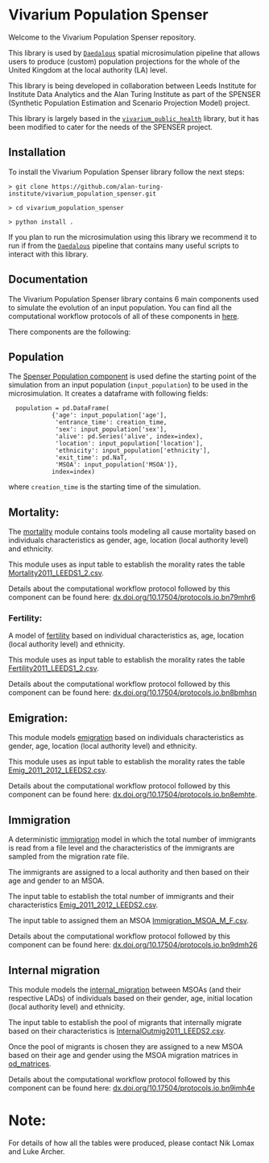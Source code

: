 # Vivarium Population Spenser

Welcome to the Vivarium Population Spenser repository.


This library is used by [``Daedalous``](https://github.com/alan-turing-institute/daedalus) spatial microsimulation pipeline that allows users to produce 
(custom) population projections for the whole of the United Kingdom at the local authority (LA) level.

This library is being developed in collaboration between Leeds Institute for Institute Data Analytics and the Alan Turing 
Institute as part of the SPENSER (Synthetic Population Estimation and Scenario Projection Model) project.


This library is largely based in the [``vivarium_public_health``](https://github.com/ihmeuw/vivarium_public_health.git) library,
but it has been modified to cater for the needs of the SPENSER project.

## Installation

To install the Vivarium Population Spenser library follow the next steps:

  ``> git clone https://github.com/alan-turing-institute/vivarium_population_spenser.git``

  ``> cd vivarium_population_spenser``

  ``> python install .``
  
 
 If you plan to run the microsimulation using this library we recommend it to run if from the [``Daedalous``](https://github.com/alan-turing-institute/daedalus) pipeline 
 that contains many useful scripts to interact with this library.

## Documentation


The Vivarium Population Spenser library contains 6 main components used to simulate the
evolution of an input population. You can find all the computational workflow protocols of all of these components in [here](https://www.protocols.io/workspaces/spenser).


There components are the following:

## Population

The [Spenser Population component](src/vivarium_population_spenser/population/spenser_population.py) is used define the starting point of
 the simulation from an input population (```input_population```) to be used in the microsimulation. 
 It creates a dataframe with following fields:

```
  population = pd.DataFrame(
            {'age': input_population['age'],
             'entrance_time': creation_time,
             'sex': input_population['sex'],
             'alive': pd.Series('alive', index=index),
             'location': input_population['location'],
             'ethnicity': input_population['ethnicity'],
             'exit_time': pd.NaT,
             'MSOA': input_population['MSOA']},
            index=index)
```

where ```creation_time``` is the starting time of the simulation.
 
## Mortality:

The [mortality](src/vivarium_population_spenser/population/mortality.py) module contains tools modeling all cause mortality based on individuals characteristics as
gender, age, location (local authority level) and ethnicity.

This module uses as input table to establish the morality rates the table [Mortality2011_LEEDS1_2.csv](persistant_data/Mortality2011_LEEDS1_2.csv).

Details about the computational workflow protocol followed by this component can be found here: [dx.doi.org/10.17504/protocols.io.bn79mhr6](https://dx.doi.org/10.17504/protocols.io.bn79mhr6) 

### Fertility:

A model of [fertility](src/vivarium_population_spenser/population/add_new_birth_cohorts.py) based on individual characteristics as, age, location (local authority level) and ethnicity.

This module uses as input table to establish the morality rates the table [Fertility2011_LEEDS1_2.csv](persistant_data/Fertility2011_LEEDS1_2.csv).

Details about the computational workflow protocol followed by this component can be found here: [dx.doi.org/10.17504/protocols.io.bn8bmhsn](https://dx.doi.org/10.17504/protocols.io.bn8bmhsn)

## Emigration:

This module models [emigration](src/vivarium_population_spenser/population/emigration.py) based on individuals characteristics as
gender, age, location (local authority level) and ethnicity.

This module uses as input table to establish the morality rates the table [Emig_2011_2012_LEEDS2.csv](persistant_data/Emig_2011_2012_LEEDS2.csv).

Details about the computational workflow protocol followed by this component can be found here: [dx.doi.org/10.17504/protocols.io.bn8emhte](https://dx.doi.org/10.17504/protocols.io.bn8emhte). 

## Immigration

A deterministic [immigration](src/vivarium_population_spenser/population/immigration.py) model in which the total number of immigrants is read from a file
level and the characteristics of the immigrants are sampled from the migration rate file.

The immigrants are assigned to a local authority and then based on their age and gender to an MSOA. 

The input table to establish the total number of immigrants
 and their characteristics [Emig_2011_2012_LEEDS2.csv](persistant_data/population/Emig_2011_2012_LEEDS2.csv).

The input table to assigned them an MSOA [Immigration_MSOA_M_F.csv](persistant_data/Immigration_MSOA_M_F.csv).

Details about the computational workflow protocol followed by this component can be found here: [dx.doi.org/10.17504/protocols.io.bn9dmh26](https://dx.doi.org/10.17504/protocols.io.bn9dmh26)


## Internal migration

This module models  the [internal_migration](src/vivarium_population_spenser/population/internal_migration.py) between MSOAs (and their
respective LADs) of individuals based on their gender, age, initial location (local authority level) and ethnicity.

The input table to establish the pool of migrants that internally migrate based on 
 their characteristics is [InternalOutmig2011_LEEDS2.csv](persistant_data/InternalOutmig2011_LEEDS2.csv).
 
 Once the pool of migrants is chosen they are assigned to a new MSOA based on their age and gender using the
 MSOA migration matrices in [od_matrices](persistant_data/od_matrices).
 
 Details about the computational workflow protocol followed by this component can be found here: [dx.doi.org/10.17504/protocols.io.bn9imh4e](https://dx.doi.org/10.17504/protocols.io.bn9imh4e) 
 
 
# Note:

For details of how all the tables were produced, please contact Nik Lomax and Luke Archer. 
